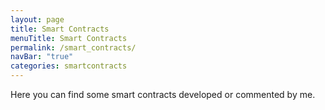 ```yaml
---
layout: page
title: Smart Contracts
menuTitle: Smart Contracts
permalink: /smart_contracts/
navBar: "true"
categories: smartcontracts
---
```


Here you can find some smart contracts developed or commented by me.